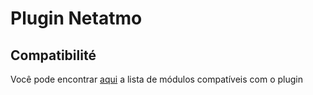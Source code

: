 # Plugin Netatmo

## Compatibilité

Você pode encontrar [aqui](https://compatibility.jeedom.com/index.php?v=d&p=home&plugin=netatmo) a lista de módulos compatíveis com o plugin
